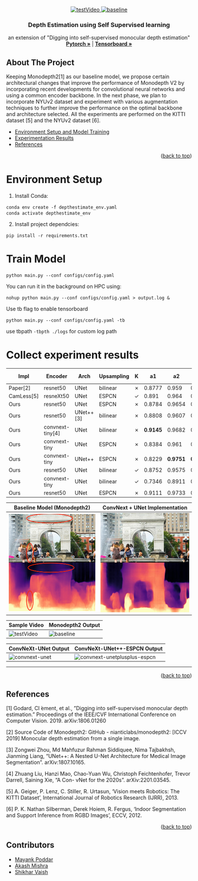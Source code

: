 <div id="top"></div>
<!-- PROJECT LOGO -->
<br />
<div align="center">
  <a href="https://rehost.in/templates">
    <img src="https://github.com/mayankpoddar/depthestimation/blob/main/predictions/testVideo.gif" alt="testVideo" width="450" height="300">
    <img src="https://github.com/mayankpoddar/depthestimation/blob/main/predictions/testVideo-baseline-resnet-unet.gif" alt="baseline" width="450" height="300">
  </a>

<h3 align="center">Depth Estimation using Self Supervised learning</h3>
  <p align="center">
    an extension of "Digging into self-supervised monocular depth estimation"
    <br />
    <a href="[https://www.tensorflow.org/tensorboard](https://pytorch.org/)"><strong> Pytorch »</strong></a> | <a href="https://www.tensorflow.org/tensorboard"><strong> Tensorboard »</strong></a>
    <br />
  </p>
</div>

<!-- ABOUT THE PROJECT -->
## About The Project

Keeping Monodepth2[1] as our baseline model, we propose certain architectural changes that
improve the performance of Monodepth V2 by incorporating recent developments for convolutional
neural networks and using a common encoder backbone. In the next phase, we plan to incorporate
NYUv2 dataset and experiment with various augmentation techniques to further improve the
performance on the optimal backbone and architecture selected. All the experiments are performed
on the KITTI dataset [5] and the NYUv2 dataset [6].

* [Environment Setup and Model Training](#env)
* [Experimentation Results](#results)
* [References](#ref)

<p align="right">(<a href="#top">back to top</a>)</p>

<a name="env"></a>

# Environment Setup

1. Install Conda:

```
conda env create -f depthestimate_env.yaml
conda activate depthestimate_env
```

2. Install project dependcies:

```
pip install -r requirements.txt
```

# Train Model

```
python main.py --conf configs/config.yaml 
```

You can run it in the background on HPC using:

```
nohup python main.py --conf configs/config.yaml > output.log &
```
Use tb flag to enable tensorboard
```
python main.py --conf configs/config.yaml -tb 
```
use tbpath `-tbpth ./logs` for custom log path
  
<a name="results"></a>
# Collect experiment results

| Impl | Encoder | Arch | Upsampling | K | a1 | a2 | a3 | abs_rel | log_rms | rms | sq_rel | Trained Weights |
|---------------|--------------|-----------------|--------|--------|--------|---------|---------|-------|--------|--------|--------| -------- |
| Paper[2] | resnet50 | UNet | bilinear | &#x2717; | 0.8777 | 0.959 | 0.981 | 0.115  | 0.193 | 4.863 | 0.903 | - |
| CamLess[5] | resneXt50 | UNet | ESPCN | &#10003; | 0.891 | 0.964 | 0.983 | 0.106  | 0.182  | 4.482 | 0.750 | - |
| Ours | resnet50 | UNet | ESPCN | &#x2717; | 0.8784 | 0.9654 | 0.9867 | 0.109 | 0.1887 | 4.327 | 0.661 | [Download](https://storage.googleapis.com/depthestimation-weights/baseline-resnet-unet.zip) |
| Ours | resnet50 | UNet++[3] | bilinear | &#x2717; | 0.8808 | 0.9607 | 0.9835  | 0.1483 | 0.2372 | 6.000 | 3.709 | [Download](https://storage.googleapis.com/depthestimation-weights/resnet-unetplusplus.zip) |
| Ours | convnext-tiny[4] | UNet | bilinear | &#x2717; | **0.9145** | 0.9682 | 0.9852  | **0.09386** | 0.1776 | 3.953 | **0.5298** | [Download](https://storage.googleapis.com/depthestimation-weights/convnext-unet.zip) |
| Ours | convnext-tiny | UNet | ESPCN | &#x2717; | 0.8384 | 0.961 | 0.989  | 0.1224 | 0.1892 | **3.886** | 0.587 | [Download](https://storage.googleapis.com/depthestimation-weights/convnext-unet-espcn.zip) |
| Ours | convnext-tiny | UNet++ | ESPCN | &#x2717; | 0.8229 | **0.9751** | **0.9902**  | 0.1234 | 0.1933 | 4.07 | 0.6039 | [Download](https://storage.googleapis.com/depthestimation-weights/convnext-unetplusplus-espcn.zip) |
| Ours | resnet50 | UNet | bilinear | &#10003; | 0.8752 | 0.9575 | 0.9814  | 0.1125 | 0.1984 | 4.55 | 0.6957 | [Link](https://storage.googleapis.com/depthestimation-weights/resnet-unet-camnet.zip) |
| Ours | convnext-tiny | UNet | bilinear | &#10003; | 0.7346 | 0.8911 | 0.9491  | 0.1828 | 0.2981 | 7.515 | 1.474 | [Download](https://storage.googleapis.com/depthestimation-weights/convnext-unet-camnet.zip) |
| Ours | resnet50 | UNet | ESPCN | &#x2717; | 0.9111 | 0.9733 | 0.9878  | 0.1005 | **0.1693** | 3.978 | 0.5615 | [Download](https://storage.googleapis.com/depthestimation-weights/resnet-unet-espcn.zip) |

Baseline Model (Monodepth2)|  ConvNext + UNet Implementation
:-------------------------:|:-------------------------:
![](https://github.com/mayankpoddar/depthestimation/blob/main/assets/fig6.png)  |  ![](https://github.com/mayankpoddar/depthestimation/blob/main/assets/WSP-2UP4_pred_convnext-unet_espcn-False.jpg)

|Sample Video | Monodepth2 Output |
|-------------|-------------------|
|![testVideo](https://github.com/mayankpoddar/depthestimation/blob/main/predictions/testVideo.gif)|![baseline](https://github.com/mayankpoddar/depthestimation/blob/main/predictions/testVideo-baseline-resnet-unet.gif)|

|ConvNeXt-UNet Output | ConvNeXt-UNet++-ESPCN Output |
|---------------------|----------------------------|
|![convnext-unet](https://github.com/mayankpoddar/depthestimation/blob/main/predictions/testVideo-convnext-unet.gif)|![convnext-unetplusplus-espcn](https://github.com/mayankpoddar/depthestimation/blob/main/predictions/testVideo-convnext-unetplusplus-espcn.gif)|

<hr/>

<p align="right">(<a href="#top">back to top</a>)</p>

<a name="ref"></a>
## References

[1] Godard, Cl ́ement, et al., ”Digging into self-supervised monocular depth estimation.” Proceedings of the IEEE/CVF International Conference on Computer Vision. 2019. arXiv:1806.01260

[2] Source Code of Monodepth2: GitHub - nianticlabs/monodepth2: [ICCV 2019] Monocular depth estimation from a single image.

[3] Zongwei Zhou, Md Mahfuzur Rahman Siddiquee, Nima Tajbakhsh, Jianming Liang, “UNet++: A Nested U-Net Architecture for Medical Image Segmentation”. arXiv:1807.10165.

[4] Zhuang Liu, Hanzi Mao, Chao-Yuan Wu, Christoph Feichtenhofer, Trevor Darrell, Saining Xie, “A Con- vNet for the 2020s”. arXiv:2201.03545.

[5] A. Geiger, P. Lenz, C. Stiller, R. Urtasun, ‘Vision meets Robotics: The KITTI Dataset’, International Journal of Robotics Research (IJRR), 2013.

[6] P. K. Nathan Silberman, Derek Hoiem, R. Fergus, ‘Indoor Segmentation and Support Inference from RGBD Images’, ECCV, 2012.

<p align="right">(<a href="#top">back to top</a>)</p>

## Contributors

* [Mayank Poddar](https://github.com/mayankpoddar)
* [Akash Mishra](https://github.com/akashsky1994)
* [Shikhar Vaish](https://github.com/svr8)
